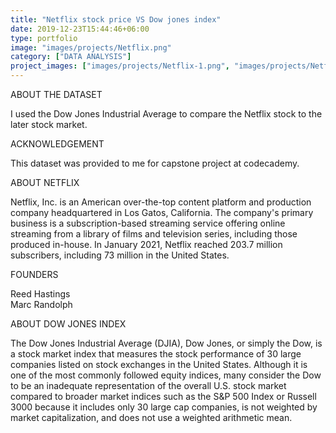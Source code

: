 ```yaml
---
title: "Netflix stock price VS Dow jones index"
date: 2019-12-23T15:44:46+06:00
type: portfolio
image: "images/projects/Netflix.png"
category: ["DATA ANALYSIS"]
project_images: ["images/projects/Netflix-1.png", "images/projects/Netflix-2.png"]
---
```


ABOUT THE DATASET

I used the Dow Jones Industrial Average to compare the Netflix stock to the later stock market.

ACKNOWLEDGEMENT

This dataset was provided to me for capstone project at codecademy.

ABOUT NETFLIX

Netflix, Inc. is an American over-the-top content platform and production company headquartered in Los Gatos, California. The company's primary business is a subscription-based streaming service offering online streaming from a library of films and television series, including those produced in-house. In January 2021, Netflix reached 203.7 million subscribers, including 73 million in the United States.

FOUNDERS

Reed Hastings \
Marc Randolph

ABOUT DOW JONES INDEX

The Dow Jones Industrial Average (DJIA), Dow Jones, or simply the Dow, is a stock market index that measures the stock performance of 30 large companies listed on stock exchanges in the United States. Although it is one of the most commonly followed equity indices, many consider the Dow to be an inadequate representation of the overall U.S. stock market compared to broader market indices such as the S&P 500 Index or Russell 3000 because it includes only 30 large cap companies, is not weighted by market capitalization, and does not use a weighted arithmetic mean.
